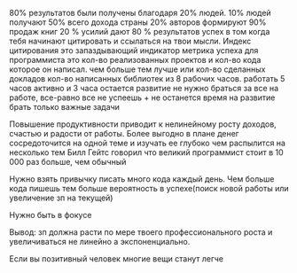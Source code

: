 80% результатов были получены благодаря 20% людей.
10% людей получают 50% всего дохода страны
20% авторов формируют 90% продаж книг
20 % усилий дают 80 % результатов
успех в том когда тебя начинают цитировать и ссылаться на твои мысли. Индекс цитирования это запаздывающий индикатор
метрика успеха для программиста это кол-во реализованных проектов
и кол-во кода которое он написал. чем больше тем лучше
или кол-во сделанных докладов
кол-во написанных библиотек
из 8 рабочих часов. работать 5 часов активно и 3 часа остается развитие
не нужно браться за все на работе, все-равно все не успеешь + не останется время на развитие
брать только важные задачи

Повышение продуктивности приводит к нелинейному росту доходов, счастью и радости от работы. 
Более выгодно в плане денег сосредоточится на одной теме и изучать ее глубоко чем распылится на несколько тем
Билл Гейтс говорил что великий программист стоит в 10 000 раз больше, чем обычный

Нужно взять привычку писать много кода каждый день. Чем больше кода пишешь тем больше вероятность в успехе(поиск новой работы или увеличение зп на текущей)

Нужно быть в фокусе

Вывод: зп должна расти по мере твоего профессионального роста и увеличиваться не линейно а экспоненциально.

Если вы позитивный человек многие вещи станут легче